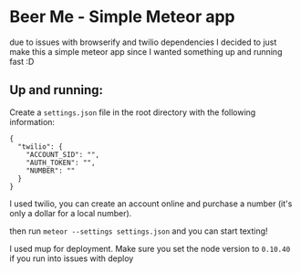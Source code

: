 # Beer Me - Simple Meteor app

due to issues with browserify and twilio dependencies I decided to just make this a simple meteor app since I wanted something up and running fast :D

## Up and running:

Create a `settings.json` file in the root directory with the following information:

```
{
  "twilio": {
    "ACCOUNT_SID": "",
    "AUTH_TOKEN": "",
    "NUMBER": ""
  }
}
```

I used twilio, you can create an account online and purchase a number (it's only a dollar for a local number).

then run `meteor --settings settings.json` and you can start texting!

I used mup for deployment. Make sure you set the node version to `0.10.40` if you run into issues with deploy
